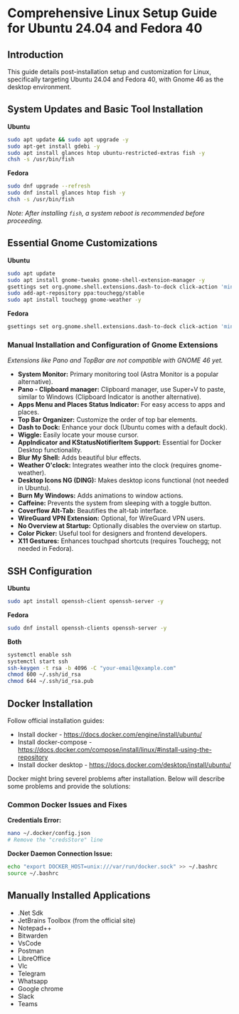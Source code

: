 # Comprehensive Linux Setup Guide for Ubuntu 24.04 and Fedora 40

## Introduction
This guide details post-installation setup and customization for Linux, specifically targeting Ubuntu 24.04 and Fedora 40, with Gnome 46 as the desktop environment.

## System Updates and Basic Tool Installation

**Ubuntu**
```bash
sudo apt update && sudo apt upgrade -y
sudo apt-get install gdebi -y
sudo apt install glances htop ubuntu-restricted-extras fish -y
chsh -s /usr/bin/fish
```

**Fedora**
```bash
sudo dnf upgrade --refresh
sudo dnf install glances htop fish -y
chsh -s /usr/bin/fish
```
*Note: After installing `fish`, a system reboot is recommended before proceeding.*


## Essential Gnome Customizations

**Ubuntu**
```bash
sudo apt update
sudo apt install gnome-tweaks gnome-shell-extension-manager -y
gsettings set org.gnome.shell.extensions.dash-to-dock click-action 'minimize'
sudo add-apt-repository ppa:touchegg/stable
sudo apt install touchegg gnome-weather -y
```

**Fedora**
```bash
gsettings set org.gnome.shell.extensions.dash-to-dock click-action 'minimize' //not woooooooooooooooooooooooorking
```

### Manual Installation and Configuration of Gnome Extensions

*Extensions like Pano and TopBar are not compatible with GNOME 46 yet.*


- **System Monitor:** Primary monitoring tool (Astra Monitor is a popular alternative).
- **Pano - Clipboard manager:** Clipboard manager, use Super+V to paste, similar to Windows (Clipboard Indicator is another alternative).
- **Apps Menu and Places Status Indicator:** For easy access to apps and places.
- **Top Bar Organizer:** Customize the order of top bar elements.
- **Dash to Dock:** Enhance your dock (Ubuntu comes with a default dock).
- **Wiggle:** Easily locate your mouse cursor.
- **AppIndicator and KStatusNotifierItem Support:** Essential for Docker Desktop functionality.
- **Blur My Shell:** Adds beautiful blur effects.
- **Weather O'clock:** Integrates weather into the clock (requires gnome-weather).
- **Desktop Icons NG (DING):** Makes desktop icons functional (not needed in Ubuntu).
- **Burn My Windows:** Adds animations to window actions.
- **Caffeine:** Prevents the system from sleeping with a toggle button.
- **Coverflow Alt-Tab:** Beautifies the alt-tab interface.
- **WireGuard VPN Extension:** Optional, for WireGuard VPN users.
- **No Overview at Startup:** Optionally disables the overview on startup.
- **Color Picker:** Useful tool for designers and frontend developers.
- **X11 Gestures:** Enhances touchpad shortcuts (requires Touchegg; not needed in Fedora).

## SSH Configuration

**Ubuntu**

```bash
sudo apt install openssh-client openssh-server -y
```

**Fedora**

```bash
sudo dnf install openssh-clients openssh-server -y
```

**Both**

 ```bash
systemctl enable ssh
systemctl start ssh
ssh-keygen -t rsa -b 4096 -C "your-email@example.com"
chmod 600 ~/.ssh/id_rsa
chmod 644 ~/.ssh/id_rsa.pub
```

## Docker Installation
Follow official installation guides:

- Install docker - https://docs.docker.com/engine/install/ubuntu/
- Install docker-compose - https://docs.docker.com/compose/install/linux/#install-using-the-repository
- Install docker desktop - https://docs.docker.com/desktop/install/ubuntu/

Docker might bring severel problems after installation. Below will describe some problems and provide the solutions:

### Common Docker Issues and Fixes

**Credentials Error:**

```bash
nano ~/.docker/config.json
# Remove the "credsStore" line
```
**Docker Daemon Connection Issue:**

```bash
echo "export DOCKER_HOST=unix:///var/run/docker.sock" >> ~/.bashrc
source ~/.bashrc
```

## Manually Installed Applications

- .Net Sdk
- JetBrains Toolbox (from the official site)
- Notepad++
- Bitwarden
- VsCode
- Postman
- LibreOffice
- Vlc
- Telegram
- Whatsapp
- Google chrome
- Slack
- Teams
